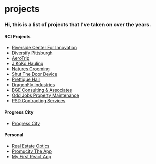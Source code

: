 # projects
<h3>Hi, this is a list of projects that I've taken on over the years.</h3>

<h4>RCI Projects</h4>
<ul> 
<li><a href="https://www.riversidecenterforinnovation.com">Riverside Center For Innovation</a></li>
<li><a href="https://diversify-pittsburgh-staging.herokuapp.com">Diversify Pittsburgh</a></li>
<li><a href="https://daeshawnballard.wixsite.com/mysite-1">AeroTrip</a></li>
<li><a href="https://daeshawnballard.wixsite.com/website-copy">J KoKo Hauling</a></li>
<li><a href="https://daeshawnballard.wixsite.com/website-6">Natures Grooming</a></li>
<li><a href="https://gford94.wixsite.com/shutthedoordevice">Shut The Door Device</a></li>
<li><a href="https://www.prettiiquehair.com">Prettique Hair</a></li>
<li><a href="https://anitam350.wixsite.com/website">DragonFly Industries</a></li>
<li><a href="https://daeshawnballard.wixsite.com/bgeconsulting">BGE Consulting & Associates</a></li>
<li><a href="https://oddjobspittsburgh.wixsite.com/odd-jobs">Odd Jobs Property Maintenance</a></li>
<li><a href="https://daeshawnballard.wixsite.com/website-4">PSD Contracting Services</a></li>
</ul>

<h4>Progress City</h4>
<ul>
 <li><a href="https://stillasfan.wixsite.com/progress-city-new">Progress City</a></li>
</ul>

<h4>Personal</h4>
<ul> 
<li><a href="www.realestateoptics.com">Real Estate Optics</a></li>
<li><a href="https://daeshawnballard.wixsite.com/website-7">Promucity The App</a></li>
<li><a href="https://happy-keller-7ec8bf.netlify.app">My First React App</a></li>
</ul>

